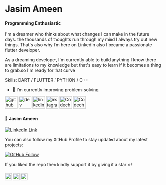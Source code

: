 # Jasim Ameen
#### Programming Enthusiastic

I'm a dreamer who thinks about what changes I can make in the future days. the thousands of thoughts run through my mind I always try out new things. That's also why I'm here on LinkedIn also I became a passionate flutter developer.

As a dreaming developer, I'm currently able to build anything I know there are limitations to my knowledge but that's easy to learn if it becomes a thing to grab.so I'm ready for that curve

Skills: DART / FLUTTER / PYTHON / C++

- 🔭 I’m currently improving problem-solving


[<img src='https://cdn.jsdelivr.net/npm/simple-icons@3.0.1/icons/github.svg' alt='github' height='40'>](https://github.com/jasimameen)    [<img src='https://cdn.jsdelivr.net/npm/simple-icons@3.0.1/icons/dev-dot-to.svg' alt='dev' height='40'>](https://dev.to/jasimameen)    [<img src='https://cdn.jsdelivr.net/npm/simple-icons@3.0.1/icons/linkedin.svg' alt='linkedin' height='40'>](https://www.linkedin.com/in/jasimameen/)    [<img src='https://cdn.jsdelivr.net/npm/simple-icons@3.0.1/icons/instagram.svg' alt='instagram' height='40'>](https://www.instagram.com/jasim_leskeboy/)    [<img src='https://cdn.jsdelivr.net/npm/simple-icons@3.0.1/icons/codechef.svg' alt='Codechef' height='40'>](https://www.codechef.com/users/leskeboy)    [<img src='https://cdn.jsdelivr.net/npm/simple-icons@3.0.1/icons/codeforces.svg' alt='Codechef' height='40'>](https://codeforces.com/profile/leskeboy) 




#### 🧑 Jasim Ameen
[![LinkedIn Link](https://img.shields.io/badge/Connect-JASIM-blue.svg?logo=linkedin&longCache=true&style=social&label=Connect)](https://www.linkedin.com/in/jasimameen/)

You can also follow my GitHub Profile to stay updated about my latest projects:

[![GitHub Follow](https://img.shields.io/badge/Connect-JASIM-blue.svg?logo=Github&longCache=true&style=social&label=Follow)](https://github.com/jasimameen/)

If you liked the repo then kindly support it by giving it a star ⭐!

<a href="https://www.instagram.com/jasim_leskeboy/">
  <img align="left" alt="Jasim's Instagram" width="22px" src="https://raw.githubusercontent.com/hussainweb/hussainweb/main/icons/instagram.png" />
</a>
<a href="https://twitter.com/JasimAmeen02">
  <img align="left" alt="Jasim Ameen | Twitter" width="22px" src="https://raw.githubusercontent.com/peterthehan/peterthehan/master/assets/twitter.svg" />
</a>
<a href="https://www.linkedin.com/in/jasimameen/">
  <img align="left" alt="Jasim's LinkedIN" width="22px" src="https://raw.githubusercontent.com/peterthehan/peterthehan/master/assets/linkedin.svg" />
</a>